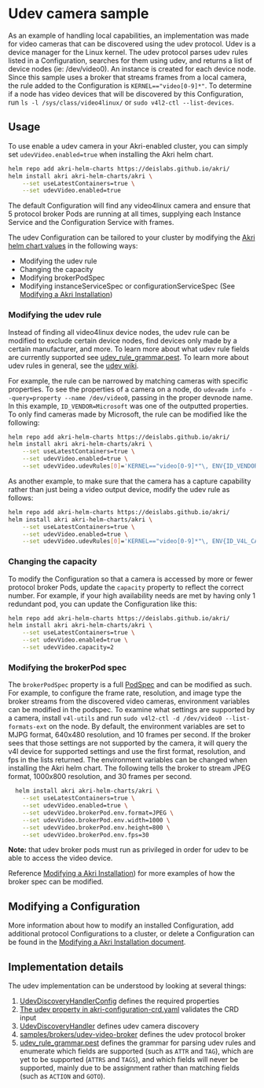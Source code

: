 # Udev camera sample
As an example of handling local capabilities, an implementation was made for video cameras that can be discovered using the udev protocol. Udev is a device manager for the Linux kernel. The udev protocol parses udev rules listed in a Configuration, searches for them using udev, and returns a list of device nodes (ie: /dev/video0). An instance is created for each device node. Since this sample uses a broker that streams frames from a local camera, the rule added to the Configuration is `KERNEL=="video[0-9]*"`. To determine if a node has video devices that will be discovered by this Configuration, run `ls -l /sys/class/video4linux/` or `sudo v4l2-ctl --list-devices`.

## Usage
To use enable a udev camera in your Akri-enabled cluster, you can simply set `udevVideo.enabled=true` when installing the Akri helm chart.  
```bash
helm repo add akri-helm-charts https://deislabs.github.io/akri/
helm install akri akri-helm-charts/akri \
    --set useLatestContainers=true \
    --set udevVideo.enabled=true
```

The default Configuration will find any video4linux camera and ensure that 5 protocol broker Pods are running at all times, supplying each Instance Service and the Configuration Service with frames.

The udev Configuration can be tailored to your cluster by modifying the [Akri helm chart values](../deployment/helm/values.yaml) in the following ways:

* Modifying the udev rule
* Changing the capacity
* Modifying brokerPodSpec
* Modifying instanceServiceSpec or configurationServiceSpec (See [Modifying a Akri Installation](./modifying-akri-installation#modifying-instanceservicespec-or-configurationservicespec))

### Modifying the udev rule
Instead of finding all video4linux device nodes, the udev rule can be modified to exclude certain device nodes, find devices only made by a certain manufacturer, and more. To learn more about what udev rule fields are currently supported see [udev_rule_grammar.pest](../agent/src/protocols/udev/udev_rule_grammar.pest). To learn more about udev rules in general, see the [udev wiki](https://wiki.archlinux.org/index.php/Udev). 

For example, the rule can be narrowed by matching cameras with specific properties. To see the properties of a camera on a node, do `udevadm info --query=property --name /dev/video0`, passing in the proper devnode name. In this example, `ID_VENDOR=Microsoft` was one of the outputted properties. To only find cameras made by Microsoft, the rule can be modified like the following:
```bash
helm repo add akri-helm-charts https://deislabs.github.io/akri/
helm install akri akri-helm-charts/akri \
    --set useLatestContainers=true \
    --set udevVideo.enabled=true \
    --set udevVideo.udevRules[0]='KERNEL=="video[0-9]*"\, ENV{ID_VENDOR}=="Microsoft"'
```

As another example, to make sure that the camera has a capture capability rather than just being a video output device, modify the udev rule as follows: 
```bash
helm repo add akri-helm-charts https://deislabs.github.io/akri/
helm install akri akri-helm-charts/akri \
    --set useLatestContainers=true \
    --set udevVideo.enabled=true \
    --set udevVideo.udevRules[0]='KERNEL=="video[0-9]*"\, ENV{ID_V4L_CAPABILITIES}=="*:capture:*"'
```

### Changing the capacity
To modify the Configuration so that a camera is accessed by more or fewer protocol broker Pods, update the `capacity` property to reflect the correct number.  For example, if your high availability needs are met by having only 1 redundant pod, you can update the Configuration like this:
```bash
helm repo add akri-helm-charts https://deislabs.github.io/akri/
helm install akri akri-helm-charts/akri \
    --set useLatestContainers=true \
    --set udevVideo.enabled=true \
    --set udevVideo.capacity=2
```

### Modifying the brokerPod spec
The `brokerPodSpec` property is a full [PodSpec](https://kubernetes.io/docs/reference/generated/kubernetes-api/v1.18/#podspec-v1-core) and can be modified as such.  For example, to configure the frame rate, resolution, and image type the broker streams from the discovered video cameras, environment variables can be modified in the podspec. To examine what settings are supported by a camera, install `v4l-utils` and run `sudo v4l2-ctl -d /dev/video0 --list-formats-ext` on the node. By default, the environment variables are set to MJPG format, 640x480 resolution, and 10 frames per second. If the broker sees that those settings are not supported by the camera, it will query the v4l device for supported settings and use the first format, resolution, and fps in the lists returned. The environment variables can be changed when installing the Akri helm chart. The following tells the broker to stream JPEG format, 1000x800 resolution, and 30 frames per second.
```bash
  helm install akri akri-helm-charts/akri \
    --set useLatestContainers=true \
    --set udevVideo.enabled=true \
    --set udevVideo.brokerPod.env.format=JPEG \
    --set udevVideo.brokerPod.env.width=1000 \
    --set udevVideo.brokerPod.env.height=800 \
    --set udevVideo.brokerPod.env.fps=30
```

**Note:** that udev broker pods must run as privileged in order for udev to be able to access the video device.

Reference [Modifying a Akri Installation](./modifying-akri-installation#modifying-the-brokerpodspec)) for more examples of how the broker spec can be modified. 

## Modifying a Configuration
More information about how to modify an installed Configuration, add additional protocol Configurations to a cluster, or delete a Configuration can be found in the [Modifying a Akri Installation document](./modifying-akri-installation.md).

## Implementation details
The udev implementation can be understood by looking at several things:

1. [UdevDiscoveryHandlerConfig](../shared/src/akri/configuration.rs) defines the required properties
1. [The udev property in akri-configuration-crd.yaml](../deployment/helm/crds/akri-configuration-crd.yaml) validates the CRD input
1. [UdevDiscoveryHandler](../agent/src/protocols/udev/discovery_handler.rs) defines udev camera discovery
1. [samples/brokers/udev-video-broker](../samples/brokers/udev-video-broker) defines the udev protocol broker
1. [udev_rule_grammar.pest](../agent/src/protocols/udev/udev_rule_grammar.pest) defines the grammar for parsing udev rules and enumerate which fields are supported (such as `ATTR` and `TAG`), which are yet to be supported (`ATTRS` and `TAGS`), and which fields will never be supported, mainly due to be assignment rather than matching fields (such as `ACTION` and `GOTO`).